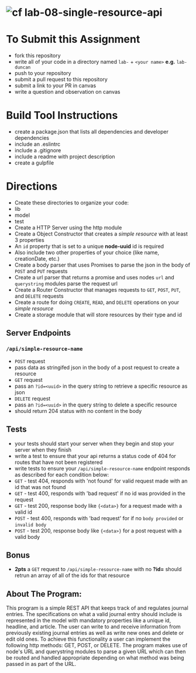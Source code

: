 ![cf](https://i.imgur.com/7v5ASc8.png) lab-08-single-resource-api
======


# To Submit this Assignment
  * fork this repository
  * write all of your code in a directory named `lab-` + `<your name>` **e.g.** `lab-duncan`
  * push to your repository
  * submit a pull request to this repository
  * submit a link to your PR in canvas
  * write a question and observation on canvas

# Build Tool Instructions
* create a package.json that lists all dependencies and developer dependencies
* include an .eslintrc
* include a .gitignore
* include a readme with project description
* create a gulpfile

# Directions
* Create these directories to organize your code:
 * lib
 * model
 * test
* Create a HTTP Server using the http module
* Create a Object Constructor that creates a _simple resource_ with at least 3 properties
 * An `id` property that is set to a unique **node-uuid** id is required
 * Also include two other properties of your choice (like name, creationDate, etc.)
* Create a body parser that uses Promises to parse the json in the body of `POST` and `PUT` requests
* Create a url parser that returns a promise and uses nodes `url` and `querystring` modules parse the request url
* Create a Router Constructor that manages requests to `GET`, `POST`, `PUT`, and `DELETE` requests
* Create a route for doing `CREATE`, `READ`, and `DELETE` operations on your _simple resource_
* Create a storage module that will store resources by their type and id

## Server Endpoints
### `/api/simple-resource-name`
* `POST` request
 * pass data as stringifed json in the body of a post request to create a resource
* `GET` request
 * pass an `?id=<uuid>` in the query string to retrieve a specific resource as json
* `DELETE` request
 * pass an `?id=<uuid>` in the query string to delete a specific resource
 * should return 204 status with no content in the body

## Tests  
* your tests should start your server when they begin and stop your server when they finish
* write a test to ensure that your api returns a status code of 404 for routes that have not been registered
* write tests to ensure your `/api/simple-resource-name` endpoint responds as described for each condition below:
 * `GET` - test 404, responds with 'not found' for valid request made with an id that was not found
 * `GET` - test 400, responds with 'bad request' if no id was provided in the request
 * `GET` - test 200, response body like `{<data>}` for a request made with a valid id
 * `POST` - test 400, responds with 'bad request' for if no `body provided` or `invalid body`
 * `POST` - test 200, response body like  `{<data>}` for a post request with a valid body

## Bonus
* **2pts** a `GET` request to `/api/simple-resource-name` with no **?id=** should retrun an array of all of the ids for that resource

## About The Program:
This program is a simple REST API that keeps track of and regulates journal entries. The specifications on what a valid journal entry should include is represented in the model with mandatory properties like a unique id, headline, and article. The user can write to and receive information from previously existing journal entries as well as write new ones and delete or edit old ones. To achieve this functionality a user can implement the following http methods: GET, POST, or DELETE. The program makes use of node's URL and querystring modules to parse a given URL which can then be routed and handled appropriate depending on what method was being passed in as part of the URL.
